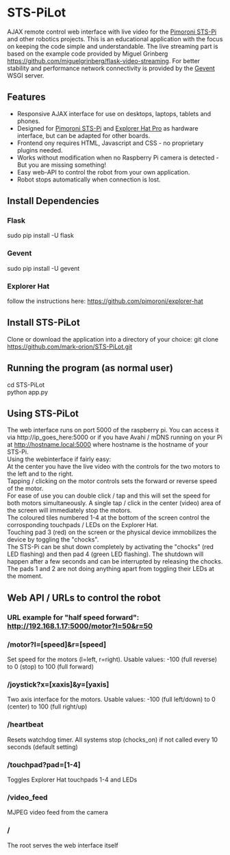 # STS-PiLot
AJAX remote control web interface with live video for the [Pimoroni STS-Pi](https://shop.pimoroni.com/products/sts-pi) and other robotics projects.
This is an educational application with the focus on keeping the code simple and understandable.
The live streaming part is based on the example code provided by Miguel Grinberg https://github.com/miguelgrinberg/flask-video-streaming. For better stability and performance network connectivity is provided by the [Gevent](http://www.gevent.org) WSGI server.

## Features
* Responsive AJAX interface for use on desktops, laptops, tablets and phones.
* Designed for [Pimoroni STS-Pi](https://shop.pimoroni.com/products/sts-pi) and [Explorer Hat Pro](https://shop.pimoroni.com/products/explorer-hat) as hardware interface, but can be adapted for other boards.
* Frontend ony requires HTML, Javascript and CSS - no proprietary plugins needed.
* Works without modification when no Raspberry Pi camera is detected - But you are missing something!
* Easy web-API to control the robot from your own application.
* Robot stops automatically when connection is lost.

## Install Dependencies
### Flask
sudo pip install -U flask
### Gevent
sudo pip install -U gevent
### Explorer Hat
follow the instructions here: https://github.com/pimoroni/explorer-hat

## Install STS-PiLot
Clone or download the application into a directory of your choice:
git clone https://github.com/mark-orion/STS-PiLot.git

## Running the program (as normal user)  
cd STS-PiLot  
python app.py  

## Using STS-PiLot
The web interface runs on port 5000 of the raspberry pi. You can access it via http://ip_goes_here:5000 or if you have Avahi / mDNS running on your Pi at http://hostname.local:5000 where hostname is the hostname of your STS-Pi.  
Using the webinterface if fairly easy:  
At the center you have the live video with the controls for the two motors to the left and to the right.  
Tapping / clicking on the motor controls sets the forward or reverse speed of the motor.  
For ease of use you can double click / tap and this will set the speed for both motors simultaneously. A single tap / click in the center (video) area of the screen will immediately stop the motors.  
The coloured tiles numbered 1-4 at the bottom of the screen control the corrosponding touchpads / LEDs on the Explorer Hat.  
Touching pad 3 (red) on the screen or the physical device immobilizes the device by toggling the "chocks".  
The STS-Pi can be shut down completely by activating the "chocks" (red LED flashing) and then pad 4 (green LED flashing). The shutdown will happen after a few seconds and can be interrupted by releasing the chocks.  
The pads 1 and 2 are not doing anything apart from toggling their LEDs at the moment.  

## Web API / URLs to control the robot
### URL example for "half speed forward": http://192.168.1.17:5000/motor?l=50&r=50
### /motor?l=[speed]&r=[speed]
Set speed for the motors (l=left, r=right). Usable values: -100 (full reverse) to 0 (stop) to 100 (full forward)
### /joystick?x=[xaxis]&y=[yaxis]
Two axis interface for the motors. Usable values: -100 (full left/down) to 0 (center) to 100 (full right/up)
### /heartbeat
Resets watchdog timer. All systems stop (chocks_on) if not called every 10 seconds (default setting)
### /touchpad?pad=[1-4]
Toggles Explorer Hat touchpads 1-4 and LEDs
### /video_feed
MJPEG video feed from the camera
### /
The root serves the web interface itself  
